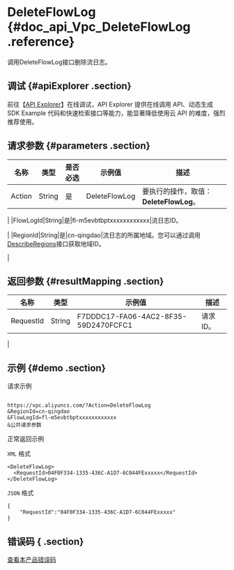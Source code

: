 # DeleteFlowLog {#doc_api_Vpc_DeleteFlowLog .reference}

调用DeleteFlowLog接口删除流日志。

## 调试 {#apiExplorer .section}

前往【[API Explorer](https://api.aliyun.com/#product=Vpc&api=DeleteFlowLog)】在线调试，API Explorer 提供在线调用 API、动态生成 SDK Example 代码和快速检索接口等能力，能显著降低使用云 API 的难度，强烈推荐使用。

## 请求参数 {#parameters .section}

|名称|类型|是否必选|示例值|描述|
|--|--|----|---|--|
|Action|String|是|DeleteFlowLog|要执行的操作，取值：**DeleteFlowLog**。

 |
|FlowLogId|String|是|fl-m5evbtbptxxxxxxxxxxxx|流日志ID。

 |
|RegionId|String|是|cn-qingdao|流日志的所属地域。您可以通过调用[DescribeRegions](~~36063~~)接口获取地域ID。

 |

## 返回参数 {#resultMapping .section}

|名称|类型|示例值|描述|
|--|--|---|--|
|RequestId|String|F7DDDC17-FA06-4AC2-8F35-59D2470FCFC1|请求ID。

 |

## 示例 {#demo .section}

请求示例

``` {#request_demo}

https://vpc.aliyuncs.com/?Action=DeleteFlowLog
&RegionId=cn-qingdao
&FlowLogId=fl-m5evbtbptxxxxxxxxxxxx
&公共请求参数

```

正常返回示例

`XML` 格式

``` {#xml_return_success_demo}
<DeleteFlowLog>
  <RequestId>04F0F334-1335-436C-A1D7-6C044FExxxxx</RequestId>
</DeleteFlowLog>

```

`JSON` 格式

``` {#json_return_success_demo}
{
	"RequestId":"04F0F334-1335-436C-A1D7-6C044FExxxxx"
}
```

## 错误码 { .section}

[查看本产品错误码](https://error-center.aliyun.com/status/product/Vpc)

